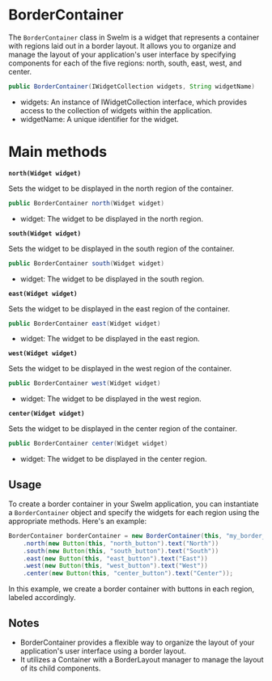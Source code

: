 # BorderContainer

The `BorderContainer` class in Swelm is a widget that represents a container with regions laid out in a border layout. It allows you to organize and manage the layout of your application's user interface by specifying components for each of the five regions: north, south, east, west, and center.

```java
public BorderContainer(IWidgetCollection widgets, String widgetName)
```

- widgets: An instance of IWidgetCollection interface, which provides access to the collection of widgets within the application.
- widgetName: A unique identifier for the widget.

# Main methods

**`north(Widget widget)`**

Sets the widget to be displayed in the north region of the container.

```java
public BorderContainer north(Widget widget)
```

- widget: The widget to be displayed in the north region.

**`south(Widget widget)`**

Sets the widget to be displayed in the south region of the container.

```java
public BorderContainer south(Widget widget)
```

- widget: The widget to be displayed in the south region.

**`east(Widget widget)`**

Sets the widget to be displayed in the east region of the container.

```java
public BorderContainer east(Widget widget)
```

- widget: The widget to be displayed in the east region.

**`west(Widget widget)`**

Sets the widget to be displayed in the west region of the container.

```java
public BorderContainer west(Widget widget)
```

- widget: The widget to be displayed in the west region.

**`center(Widget widget)`**

Sets the widget to be displayed in the center region of the container.

```java
public BorderContainer center(Widget widget)
```

- widget: The widget to be displayed in the center region.

## Usage

To create a border container in your Swelm application, you can instantiate a `BorderContainer` object and specify the widgets for each region using the appropriate methods. Here's an example:

```java
BorderContainer borderContainer = new BorderContainer(this, "my_border_container")
    .north(new Button(this, "north_button").text("North"))
    .south(new Button(this, "south_button").text("South"))
    .east(new Button(this, "east_button").text("East"))
    .west(new Button(this, "west_button").text("West"))
    .center(new Button(this, "center_button").text("Center"));
```

In this example, we create a border container with buttons in each region, labeled accordingly.

## Notes

- BorderContainer provides a flexible way to organize the layout of your application's user interface using a border layout.
- It utilizes a Container with a BorderLayout manager to manage the layout of its child components.